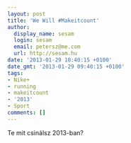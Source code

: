 ```yaml
---
layout: post
title: 'We Will #Makeitcount'
author:
  display_name: sesam
  login: sesam
  email: petersz@me.com
  url: http://sesam.hu
date: '2013-01-29 10:40:15 +0100'
date_gmt: '2013-01-29 09:40:15 +0100'
tags:
- Nike+
- running
- makeitcount
- '2013'
- Sport
comments: []
---
```


Te mit csinálsz 2013-ban?
